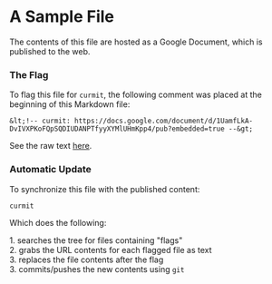 <!-- curmit: https://docs.google.com/document/d/1UamfLkA-DvIVXPKoFQpSQDIUDANPTfyyXYMlUHmKpp4/pub?embedded=true -->



# A Sample File  
  
The contents of this file are hosted as a Google Document, which is published
to the web.  
  
### The Flag  
  
To flag this file for `curmit`, the following comment was placed at the
beginning of this Markdown file:  
  
    &lt;!-- curmit: https://docs.google.com/document/d/1UamfLkA-DvIVXPKoFQpSQDIUDANPTfyyXYMlUHmKpp4/pub?embedded=true --&gt;    
  
See the raw text
[here](https://raw.github.com/jacebrowning/curmit/master/docs/sample.md).  
  
### Automatic Update  
  
To synchronize this file with the published content:  
  
    curmit  
  
Which does the following:  
  
1\. searches the tree for files containing "flags"  
2\. grabs the URL contents for each flagged file as text  
3\. replaces the file contents after the flag  
3\. commits/pushes the new contents using `git`
